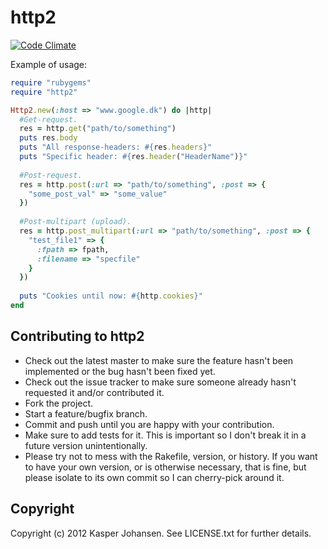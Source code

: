 # http2

[![Code Climate](https://codeclimate.com/github/kaspernj/http2.png)](https://codeclimate.com/github/kaspernj/http2)

Example of usage:

```ruby
require "rubygems"
require "http2"

Http2.new(:host => "www.google.dk") do |http|
  #Get-request.
  res = http.get("path/to/something")
  puts res.body
  puts "All response-headers: #{res.headers}"
  puts "Specific header: #{res.header("HeaderName")}"
  
  #Post-request.
  res = http.post(:url => "path/to/something", :post => {
    "some_post_val" => "some_value"
  })
  
  #Post-multipart (upload).
  res = http.post_multipart(:url => "path/to/something", :post => {
    "test_file1" => {
      :fpath => fpath,
      :filename => "specfile"
    }
  })
  
  puts "Cookies until now: #{http.cookies}"
end
```

## Contributing to http2
 
* Check out the latest master to make sure the feature hasn't been implemented or the bug hasn't been fixed yet.
* Check out the issue tracker to make sure someone already hasn't requested it and/or contributed it.
* Fork the project.
* Start a feature/bugfix branch.
* Commit and push until you are happy with your contribution.
* Make sure to add tests for it. This is important so I don't break it in a future version unintentionally.
* Please try not to mess with the Rakefile, version, or history. If you want to have your own version, or is otherwise necessary, that is fine, but please isolate to its own commit so I can cherry-pick around it.

## Copyright

Copyright (c) 2012 Kasper Johansen. See LICENSE.txt for
further details.

